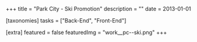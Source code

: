 +++
title = "Park City - Ski Promotion"
description = ""
date = 2013-01-01

[taxonomies]
tasks = ["Back-End", "Front-End"]

[extra]
featured = false
featuredImg = "work__pc--ski.png"
+++
